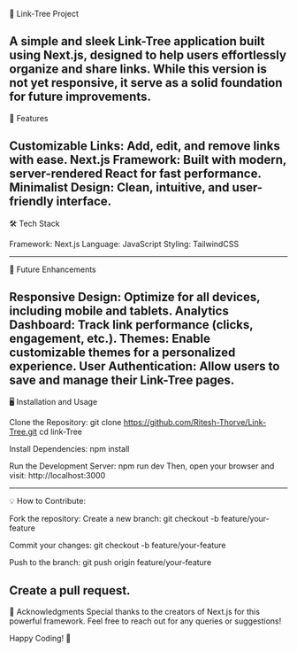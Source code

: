 🌳 Link-Tree Project

A simple and sleek Link-Tree application built using Next.js, designed to help users effortlessly organize and share links. While this version is not yet responsive, it serve as a solid foundation for future improvements.
---

🚀 Features

Customizable Links: Add, edit, and remove links with ease.
Next.js Framework: Built with modern, server-rendered React for fast performance.
Minimalist Design: Clean, intuitive, and user-friendly interface.
---

🛠️ Tech Stack

Framework: Next.js
Language: JavaScript
Styling: TailwindCSS

---

🎯 Future Enhancements

Responsive Design: Optimize for all devices, including mobile and tablets.
Analytics Dashboard: Track link performance (clicks, engagement, etc.).
Themes: Enable customizable themes for a personalized experience.
User Authentication: Allow users to save and manage their Link-Tree pages.
---

🖥️ Installation and Usage

Clone the Repository:
git clone https://github.com/Ritesh-Thorve/Link-Tree.git
cd link-Tree

Install Dependencies:
npm install

Run the Development Server:
npm run dev
Then, open your browser and visit: http://localhost:3000

---

💡 How to Contribute:

Fork the repository:
Create a new branch:
git checkout -b feature/your-feature

Commit your changes:
git checkout -b feature/your-feature

Push to the branch:
git push origin feature/your-feature

Create a pull request.
---

🙌 Acknowledgments
Special thanks to the creators of Next.js for this powerful framework.
Feel free to reach out for any queries or suggestions!

Happy Coding! 🚀

